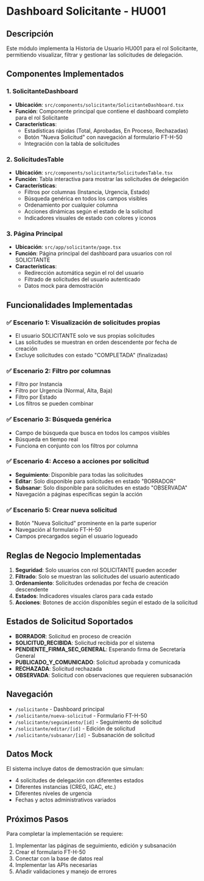 # Dashboard Solicitante - HU001

## Descripción
Este módulo implementa la Historia de Usuario HU001 para el rol Solicitante, permitiendo visualizar, filtrar y gestionar las solicitudes de delegación.

## Componentes Implementados

### 1. SolicitanteDashboard
- **Ubicación**: `src/components/solicitante/SolicitanteDashboard.tsx`
- **Función**: Componente principal que contiene el dashboard completo para el rol Solicitante
- **Características**:
  - Estadísticas rápidas (Total, Aprobadas, En Proceso, Rechazadas)
  - Botón "Nueva Solicitud" con navegación al formulario FT-H-50
  - Integración con la tabla de solicitudes

### 2. SolicitudesTable
- **Ubicación**: `src/components/solicitante/SolicitudesTable.tsx`
- **Función**: Tabla interactiva para mostrar las solicitudes de delegación
- **Características**:
  - Filtros por columnas (Instancia, Urgencia, Estado)
  - Búsqueda genérica en todos los campos visibles
  - Ordenamiento por cualquier columna
  - Acciones dinámicas según el estado de la solicitud
  - Indicadores visuales de estado con colores y iconos

### 3. Página Principal
- **Ubicación**: `src/app/solicitante/page.tsx`
- **Función**: Página principal del dashboard para usuarios con rol SOLICITANTE
- **Características**:
  - Redirección automática según el rol del usuario
  - Filtrado de solicitudes del usuario autenticado
  - Datos mock para demostración

## Funcionalidades Implementadas

### ✅ Escenario 1: Visualización de solicitudes propias
- El usuario SOLICITANTE solo ve sus propias solicitudes
- Las solicitudes se muestran en orden descendente por fecha de creación
- Excluye solicitudes con estado "COMPLETADA" (finalizadas)

### ✅ Escenario 2: Filtro por columnas
- Filtro por Instancia
- Filtro por Urgencia (Normal, Alta, Baja)
- Filtro por Estado
- Los filtros se pueden combinar

### ✅ Escenario 3: Búsqueda genérica
- Campo de búsqueda que busca en todos los campos visibles
- Búsqueda en tiempo real
- Funciona en conjunto con los filtros por columna

### ✅ Escenario 4: Acceso a acciones por solicitud
- **Seguimiento**: Disponible para todas las solicitudes
- **Editar**: Solo disponible para solicitudes en estado "BORRADOR"
- **Subsanar**: Solo disponible para solicitudes en estado "OBSERVADA"
- Navegación a páginas específicas según la acción

### ✅ Escenario 5: Crear nueva solicitud
- Botón "Nueva Solicitud" prominente en la parte superior
- Navegación al formulario FT-H-50
- Campos precargados según el usuario logueado

## Reglas de Negocio Implementadas

1. **Seguridad**: Solo usuarios con rol SOLICITANTE pueden acceder
2. **Filtrado**: Solo se muestran las solicitudes del usuario autenticado
3. **Ordenamiento**: Solicitudes ordenadas por fecha de creación descendente
4. **Estados**: Indicadores visuales claros para cada estado
5. **Acciones**: Botones de acción disponibles según el estado de la solicitud

## Estados de Solicitud Soportados

- **BORRADOR**: Solicitud en proceso de creación
- **SOLICITUD_RECIBIDA**: Solicitud recibida por el sistema
- **PENDIENTE_FIRMA_SEC_GENERAL**: Esperando firma de Secretaría General
- **PUBLICADO_Y_COMUNICADO**: Solicitud aprobada y comunicada
- **RECHAZADA**: Solicitud rechazada
- **OBSERVADA**: Solicitud con observaciones que requieren subsanación

## Navegación

- `/solicitante` - Dashboard principal
- `/solicitante/nueva-solicitud` - Formulario FT-H-50
- `/solicitante/seguimiento/[id]` - Seguimiento de solicitud
- `/solicitante/editar/[id]` - Edición de solicitud
- `/solicitante/subsanar/[id]` - Subsanación de solicitud

## Datos Mock

El sistema incluye datos de demostración que simulan:
- 4 solicitudes de delegación con diferentes estados
- Diferentes instancias (CREG, IGAC, etc.)
- Diferentes niveles de urgencia
- Fechas y actos administrativos variados

## Próximos Pasos

Para completar la implementación se requiere:
1. Implementar las páginas de seguimiento, edición y subsanación
2. Crear el formulario FT-H-50
3. Conectar con la base de datos real
4. Implementar las APIs necesarias
5. Añadir validaciones y manejo de errores

